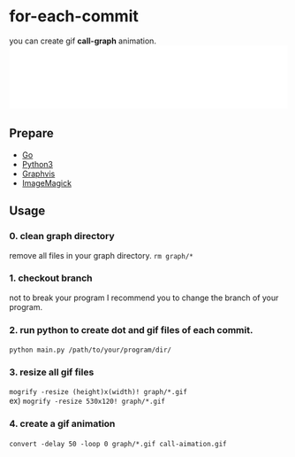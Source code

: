 # for-each-commit
you can create gif **call-graph** animation.  
![](./graph/call-aimation.gif)

## Prepare
- [Go](https://golang.org/)
- [Python3](https://www.python.org/)
- [Graphvis](https://www.graphviz.org/)
- [ImageMagick](https://imagemagick.org/index.php)

## Usage
### 0. clean graph directory
remove all files in your graph directory. `rm graph/*`
### 1. checkout branch
not to break your program I recommend you to change the branch of your program.
### 2. run python to create dot and gif files of each commit.
`python main.py /path/to/your/program/dir/`
### 3. resize all gif files
`mogrify -resize (height)x(width)! graph/*.gif`  
ex) `mogrify -resize 530x120! graph/*.gif`
### 4. create a gif animation
`convert -delay 50 -loop 0 graph/*.gif call-aimation.gif`